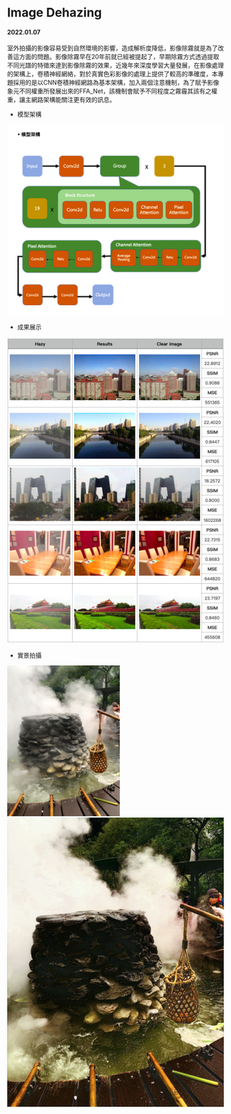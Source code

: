 # Image Dehazing

#### 2022.01.07

室外拍攝的影像容易受到自然環境的影響，造成解析度降低，影像除霧就是為了改善這方面的問題。影像除霧早在20年前就已經被提起了，早期除霧方式透過提取不同光譜的特徵來達到影像除霧的效果，近幾年來深度學習大量發展，在影像處理的架構上，卷積神經網絡，對於真實色彩影像的處理上提供了較高的準確度，本專題採用的是以CNN卷積神經網路為基本架構，加入兩個注意機制，為了賦予影像象元不同權重所發展出來的FFA_Net，該機制會賦予不同程度之霧霾其該有之權重，讓主網路架構能關注更有效的訊息。

* 模型架構

![GITHUB](https://github.com/gary5312/project/blob/main/Image_dehazing/net/pic/2.png)

* 成果展示

![GITGUB](https://github.com/gary5312/project/blob/main/Image_dehazing/net/pic/1.png)

* 實景拍攝

![GITHUB](https://github.com/gary5312/project/blob/main/Image_dehazing/net/pic/3-1.png)
![GITHUB](https://github.com/gary5312/project/blob/main/Image_dehazing/net/pic/3-2.png)
